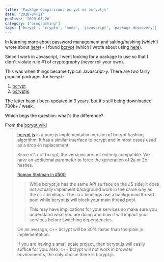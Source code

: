 ```yaml
---
title: 'Package Comparison: bcrypt vs bcryptjs'
date: '2020-04-21'
publish: '2020-05-20'
category: ['programming']
tags: ['bcrypt', 'crypto', 'node', 'javascript', 'package discovery']
---
```


In learning more about password management and salting/hashing (which I wrote about [here](../../2020-05-19/salt-hash-password-recipe)) - I found [bcrypt](https://en.wikipedia.org/wiki/Bcrypt) (which I wrote about using [here](../../2020-05-20/safer-passwords-bcrypt)).

Since I work in Javascript, I went looking for a package to use so that I didn't violate rule #1 of cryptography (never roll your own).

This was when things became typical Javascript-y. There are _two_ fairly popular packages for `bcrypt`:

1. [bcrypt](https://www.npmjs.com/package/bcrypt)
2. [bcryptjs](https://www.npmjs.com/package/bcryptjs)

The latter hasn't been updated in 3 years, but it's still being downloaded 700k+ / week.

Which begs the question: what's the difference?

From the [bcrypt wiki](https://github.com/kelektiv/node.bcrypt.js/wiki/bcrypt-vs-bcrypt.js)
> [bcrypt.js](https://github.com/dcodeIO/bcrypt.js) is a pure js implementation version of bcrypt hashing algorithm. It has a similar interface to bcrypt and in most cases used as a drop-in replacement.
>
> Since v2.x of bcrypt, the versions are not entirely compatible. We have an additional parameter to force the generation of 2a or 2b hashes.
>
> [Roman Stylman in #500](https://github.com/kelektiv/node.bcrypt.js/issues/500#issuecomment-325265402)
>
> > While bcrypt.js has the same API surface on the JS side; it does not actually implement background work in the same way as the c++ bindings. The c++ bindings use a background thread pool while bcrypt.js will block your main thread pool.
>
> > This may have implications for your services so make sure you understand what you are doing and how it will impact your services before switching dependencies.
>
> On an average, c++ bcrypt will be 30% faster than the plain js implementation.
>
> If you are having a small scale project, then bcrypt.js will easily suffice for you. Also, c++ bcrypt will not work in browser environments, the only choice there is bcrypt.js.
